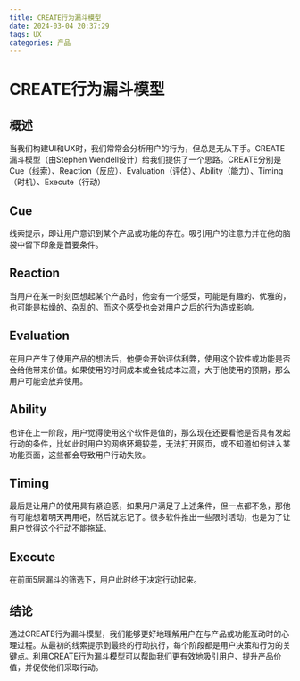 ```yaml
---
title: CREATE行为漏斗模型
date: 2024-03-04 20:37:29
tags: UX
categories: 产品
---
```

# CREATE行为漏斗模型

## 概述

当我们构建UI和UX时，我们常常会分析用户的行为，但总是无从下手。CREATE漏斗模型（由Stephen Wendell设计）给我们提供了一个思路。CREATE分别是Cue（线索）、Reaction（反应）、Evaluation（评估）、Ability（能力）、Timing（时机）、Execute（行动）

## Cue

线索提示，即让用户意识到某个产品或功能的存在。吸引用户的注意力并在他的脑袋中留下印象是首要条件。

## Reaction

当用户在某一时刻回想起某个产品时，他会有一个感受，可能是有趣的、优雅的，也可能是枯燥的、杂乱的。而这个感受也会对用户之后的行为造成影响。

## Evaluation

在用户产生了使用产品的想法后，他便会开始评估利弊，使用这个软件或功能是否会给他带来价值。如果使用的时间成本或金钱成本过高，大于他使用的预期，那么用户可能会放弃使用。

## Ability

也许在上一阶段，用户觉得使用这个软件是值的，那么现在还要看他是否具有发起行动的条件，比如此时用户的网络环境较差，无法打开网页，或不知道如何进入某功能页面，这些都会导致用户行动失败。

## Timing

最后是让用户的使用具有紧迫感，如果用户满足了上述条件，但一点都不急，那他有可能想着明天再用吧，然后就忘记了。很多软件推出一些限时活动，也是为了让用户觉得这个行动不能拖延。

## Execute

在前面5层漏斗的筛选下，用户此时终于决定行动起来。

## 结论

通过CREATE行为漏斗模型，我们能够更好地理解用户在与产品或功能互动时的心理过程。从最初的线索提示到最终的行动执行，每个阶段都是用户决策和行为的关键点。利用CREATE行为漏斗模型可以帮助我们更有效地吸引用户、提升产品价值，并促使他们采取行动。

